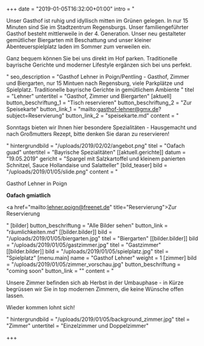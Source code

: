 +++
date = "2019-01-05T16:32:00+01:00"
intro = "<p>Unser Gasthof ist ruhig und idyllisch mitten im Grünen gelegen. In nur 15 Minuten sind Sie im Stadtzentrum Regensburgs. Unser familiengeführter Gasthof besteht mittlerweile in der 4. Generation. Unser neu gestalteter gemütlicher Biergarten mit Beschattung und unser kleiner Abenteuerspielplatz laden im Sommer zum verweilen ein.</p><p>Ganz bequem können Sie bei uns direkt im Hof parken. Traditionelle bayrische Gerichte und moderner Lifestyle ergänzen sich bei uns perfekt.</p>"
seo_description = "Gasthof Lehner in Poign/Pentling - Gasthof, Zimmer und Biergarten, nur 15 Mintuen nach Regensburg, viele Parkplätze und Spielplatz. Traditionelle bayrische Gerichte in gemütlichem Ambiente "
titel = "Lehner"
untertitel = "Gasthof, Zimmer und Biergarten"
[aktuell]
button_beschriftung_1 = "Tisch reservieren"
button_beschriftung_2 = "Zur Speisekarte"
button_link_1 = "mailto:gasthof-lehner@gmx.de?subject=Reservierung"
button_link_2 = "speisekarte.md"
content = "<p>Sonntags bieten wir Ihnen hier besondere Spezialitäten - Hausgemacht und nach Großmutters Rezept, bitte denken Sie daran zu reservieren!</p>"
hintergrundbild = "/uploads/2019/02/02/angebot.png"
titel = "Oafach guad"
untertitel = "Bayrische Spezialitäten"
[[aktuell.gerichte]]
datum = "19.05.2019"
gericht = "Spargel mit Salzkartoffel und kleinem panierten Schnitzel, Sauce Hollandaise und Salatteller"
[bild_teaser]
bild = "/uploads/2019/01/05/slide.png"
content = "<p>Gasthof Lehner in Poign</p><p><strong>Oafach gmiatlich</strong></p><p><a href=\"mailto:lehner.poign@freenet.de\" title=\"Reservierung\">Zur Reservierung</a></p>"
[bilder]
button_beschriftung = "Alle Bilder sehen"
button_link = "räumlichkeiten.md"
[[bilder.bilder]]
bild = "/uploads/2019/01/05/biergarten.jpg"
titel = "Biergarten"
[[bilder.bilder]]
bild = "/uploads/2019/01/05/gastzimmer.jpg"
titel = "Gastzimmer"
[[bilder.bilder]]
bild = "/uploads/2019/01/05/spielplatz.jpg"
titel = "Spielplatz"
[menu.main]
name = "Gasthof Lehner"
weight = 1
[zimmer]
bild = "/uploads/2019/01/05/zimmer_vorschau.jpg"
button_beschriftung = "coming soon"
button_link = ""
content = "<p>Unsere Zimmer befinden sich ab Herbst in der Umbauphase - in Kürze begrüssen wir Sie in top modernen Zimmern, die keine Wünsche offen lassen.</p><p>Wieder kommen lohnt sich!</p>"
hintergrundbild = "/uploads/2019/01/05/background_zimmer.jpg"
titel = "Zimmer"
untertitel = "Einzelzimmer und Doppelzimmer"

+++
